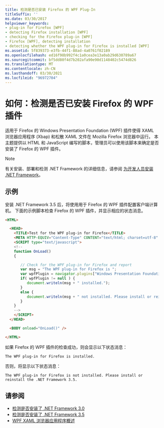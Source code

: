 ```yaml
---
title: 检测是否已安装 Firefox 的 WPF Plug-In
titleSuffix: ''
ms.date: 03/30/2017
helpviewer_keywords:
- plug-in for Firefox [WPF]
- detecting Firefox installation [WPF]
- checking for the Firefox plug-in [WPF]
- Firefox [WPF], detecting installation
- detecting whether the WPF plug-in for Firefox is installed [WPF]
ms.assetid: 5f839373-e3fb-44f1-88ad-4a0761f02189
ms.openlocfilehash: ed16f98b992f4c1a0cea3e13a0ab29d630789a67
ms.sourcegitcommit: bf5dd80f4d7b202afa90e90d1148402c5474d826
ms.translationtype: MT
ms.contentlocale: zh-CN
ms.lasthandoff: 03/30/2021
ms.locfileid: "96972704"
---
```

# <a name="how-to-detect-whether-the-wpf-plug-in-for-firefox-is-installed"></a>如何：检测是否已安装 Firefox 的 WPF 插件

适用于 Firefox 的 Windows Presentation Foundation (WPF) 插件使得 XAML 浏览器应用程序 (Xbap) 和松散 XAML 文件在 Mozilla Firefox 浏览器中运行。 本主题提供以 HTML 和 JavaScript 编写的脚本，管理员可以使用该脚本来确定是否安装了 Firefox 的 WPF 插件。

> [!NOTE]
> 有关安装、部署和检测 .NET Framework 的详细信息，请参阅 [为开发人员安装 .NET Framework](/dotnet/framework/install/guide-for-developers)。

## <a name="example"></a>示例

安装 .NET Framework 3.5 后，将使用用于 Firefox 的 WPF 插件配置客户端计算机。 下面的示例脚本检查 Firefox 的 WPF 插件，并显示相应的状态消息。

```html
<HTML>

  <HEAD>
    <TITLE>Test for the WPF plug-in for Firefox</TITLE>
    <META HTTP-EQUIV="Content-Type" CONTENT="text/html; charset=utf-8" />
    <SCRIPT type="text/javascript">
    <!--
    function OnLoad()
    {

       // Check for the WPF plug-in for Firefox and report
       var msg = "The WPF plug-in for Firefox is ";
       var wpfPlugin = navigator.plugins["Windows Presentation Foundation"];
       if( wpfPlugin != null ) {
          document.writeln(msg + " installed.");
       }
       else {
          document.writeln(msg + " not installed. Please install or reinstall the .NET Framework 3.5.");
       }
    }
    -->
    </SCRIPT>
  </HEAD>

  <BODY onload="OnLoad()" />

</HTML>
```

如果 Firefox 的 WPF 插件的检查成功，则会显示以下状态消息：

`The WPF plug-in for Firefox is installed.`

否则，将显示以下状态消息：

`The WPF plug-in for Firefox is not installed. Please install or reinstall the .NET Framework 3.5.`

## <a name="see-also"></a>请参阅

- [检测是否安装了 .NET Framework 3.0](how-to-detect-whether-the-net-framework-3-0-is-installed.md)
- [检测是否安装了 .NET Framework 3.5](how-to-detect-whether-the-net-framework-3-5-is-installed.md)
- [WPF XAML 浏览器应用程序概述](wpf-xaml-browser-applications-overview.md)
